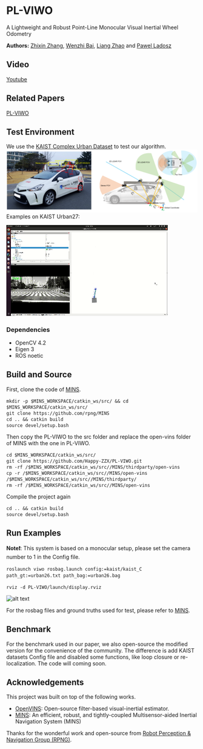 # PL-VIWO
A Lightweight and Robust Point-Line Monocular Visual Inertial Wheel Odometry

**Authors:** [Zhixin Zhang](https://happy-zzx.github.io/ZhixinZhang.github.io/), [Wenzhi Bai](https://wenzhibai.github.io/), [Liang Zhao](https://scholar.google.com.au/citations?user=1OagsSYAAAAJ&hl=en) and [Pawel Ladosz](https://scholar.google.com/citations?user=fSEWVN8AAAAJ&hl=en)

## Video
[Youtube](https://youtu.be/MrPvx65HsCo)

## Related Papers
[PL-VIWO](https://arxiv.org/pdf/2503.00551)

## Test Environment
We use the [KAIST Complex Urban Dataset](https://sites.google.com/view/complex-urban-dataset) to test our algorithm.
![alt text](images/KAIST-Urban.png)
Examples on KAIST Urban27:

![alt_text](images/urban27.gif)
### Dependencies
* OpenCV 4.2
* Eigen 3
* ROS noetic

## Build and Source
First, clone the code of [MINS](https://github.com/rpng/MINS/tree/master).
```
mkdir -p $MINS_WORKSPACE/catkin_ws/src/ && cd $MINS_WORKSPACE/catkin_ws/src/
git clone https://github.com/rpng/MINS
cd .. && catkin build
source devel/setup.bash
```
Then copy the PL-VIWO to the src folder and replace the open-vins folder of MINS with the one in PL-VIWO.
```
cd $MINS_WORKSPACE/catkin_ws/src/
git clone https://github.com/Happy-ZZX/PL-VIWO.git
rm -rf /$MINS_WORKSPACE/catkin_ws/src//MINS/thirdparty/open-vins
cp -r /$MINS_WORKSPACE/catkin_ws/src//MINS/open-vins /$MINS_WORKSPACE/catkin_ws/src//MINS/thirdparty/
rm -rf /$MINS_WORKSPACE/catkin_ws/src//MINS/open-vins
```
Compile the project again
```
cd .. && catkin build
source devel/setup.bash
```
## Run Examples
**Note❗**: This system is based on a monocular setup, please set the camera number to 1 in the Config file.

```roslaunch viwo rosbag.launch config:=kaist/kaist_C path_gt:=urban26.txt path_bag:=urban26.bag```

```rviz -d PL-VIWO/launch/display.rviz```

![alt text](images/urban26.gif)

For the rosbag files and ground truths used for test, please refer to [MINS](https://github.com/rpng/MINS/tree/master).

## Benchmark
For the benchmark used in our paper, we also open-source the modified version for the convenience of the community. The difference is add KAIST datasets Config file and disabled some functions, like loop closure or re-localization.
The code will coming soon.

## Acknowledgements
This project was built on top of the following works.
* [OpenVINS](https://github.com/rpng/open_vins): Open-source filter-based visual-inertial estimator.
* [MINS](https://github.com/rpng/MINS/tree/master): An efficient, robust, and tightly-coupled Multisensor-aided Inertial Navigation System (MINS)

  
Thanks for the wonderful work and open-source from [Robot Perception & Navigation Group (RPNG)](https://github.com/rpng). 

